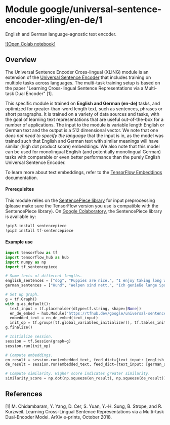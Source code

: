 # Module google/universal-sentence-encoder-xling/en-de/1

English and German language-agnostic text encoder.

<!-- module-type: text-embedding -->
<!-- network-architecture: Transformer -->
<!-- fine-tunable: true -->
<!-- format: hub -->


[![Open Colab notebook]](https://colab.research.google.com/github/tensorflow/hub/blob/3880b82596d2cf5401095b6ada51cb2d543c2050/examples/colab/cross_lingual_similarity_with_tf_hub_multilingual_universal_encoder.ipynb)

## Overview

The Universal Sentence Encoder Cross-lingual (XLING) module is an extension of
the
[Universal Sentence Encoder](https://tfhub.dev/google/universal-sentence-encoder/2)
that includes training on multiple tasks across languages. The multi-task
training setup is based on the paper "Learning Cross-lingual Sentence
Representations via a Multi-task Dual Encoder" [1].

This specific module is trained on **English and German (en-de)** tasks, and
optimized for greater-than-word length text, such as sentences, phrases or short
paragraphs. It is trained on a variety of data sources and tasks, with the goal
of learning text representations that are useful out-of-the-box for a number of
applications. The input to the module is variable length English or German text
and the output is a 512 dimensional vector. We note that one _does not need to
specify the language_ that the input is in, as the model was trained such that
English and German text with similar meanings will have similar (high dot
product score) embeddings. We also note that this model can be used for
monolingual English (and potentially monolingual German) tasks with comparable
or even better performance than the purely English Universal Sentence Encoder.

To learn more about text embeddings, refer to the
[TensorFlow Embeddings](https://www.tensorflow.org/guide/embedding)
documentation.

#### Prerequisites

This module relies on the
[SentencePiece library](https://github.com/google/sentencepiece) for input
preprocessing (please make sure the TensorFlow version you use is compatible
with the SentencePiece library). On
[Google Colaboratory](https://colab.research.google.com/), the SentencePiece
library is available by:

```python
!pip3 install sentencepiece
!pip3 install tf-sentencepiece
```

#### Example use

```python
import tensorflow as tf
import tensorflow_hub as hub
import numpy as np
import tf_sentencepiece

# Some texts of different lengths.
english_sentences = ["dog", "Puppies are nice.", "I enjoy taking long walks along the beach with my dog."]
german_sentences = ["Hund", "Welpen sind nett.", "Ich genieße lange Spaziergänge am Strand entlang mit meinem Hund."]

# Set up graph.
g = tf.Graph()
with g.as_default():
  text_input = tf.placeholder(dtype=tf.string, shape=[None])
  en_de_embed = hub.Module("https://tfhub.dev/google/universal-sentence-encoder-xling/en-de/1")
  embedded_text = en_de_embed(text_input)
  init_op = tf.group([tf.global_variables_initializer(), tf.tables_initializer()])
g.finalize()

# Initialize session.
session = tf.Session(graph=g)
session.run(init_op)

# Compute embeddings.
en_result = session.run(embedded_text, feed_dict={text_input: [english_sentences[0]]})
de_result = session.run(embedded_text, feed_dict={text_input: [german_sentences[0]]})

# Compute similarity. Higher score indicates greater similarity.
similarity_score = np.dot(np.squeeze(en_result), np.squeeze(de_result))
```

## References

[1] M. Chidambaram, Y. Yang, D. Cer, S. Yuan, Y.-H. Sung, B. Strope, and R.
Kurzweil. Learning Cross-Lingual Sentence Representations via a Multi-task
Dual-Encoder Model. ArXiv e-prints, October 2018.
